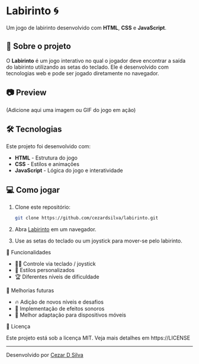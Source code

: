 # Labirinto 🌀

Um jogo de labirinto desenvolvido com **HTML**, **CSS** e **JavaScript**.

## 🚀 Sobre o projeto

O **Labirinto** é um jogo interativo no qual o jogador deve encontrar a saída do labirinto utilizando as setas do teclado. Ele é desenvolvido com tecnologias web e pode ser jogado diretamente no navegador.

## 📷 Preview

(Adicione aqui uma imagem ou GIF do jogo em ação)

## 🛠 Tecnologias

Este projeto foi desenvolvido com:

- **HTML** - Estrutura do jogo
- **CSS** - Estilos e animações
- **JavaScript** - Lógica do jogo e interatividade

## 💻 Como jogar

1. Clone este repositório:
   ```sh
   git clone https://github.com/cezardsilva/labirinto.git

2. Abra <a href="https://www.cdsconsulting.com.br/labirinto/" target="_blank">Labirinto</a> em um navegador.

3. Use as setas do teclado ou um joystick para mover-se pelo labirinto.

📌 Funcionalidades

- 🚶‍♂️ Controle via teclado / joystick
- 🎨 Estilos personalizados
- 🏆 Diferentes níveis de dificuldade

📌 Melhorias futuras

- 🔥 Adição de novos níveis e desafios
- 🎵 Implementação de efeitos sonoros
- 📱 Melhor adaptação para dispositivos móveis


📝 Licença

Este projeto está sob a licença MIT. Veja mais detalhes em https://LICENSE

---
Desenvolvido por [Cezar D Silva](https://github.com/cezardsilva)
